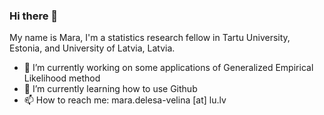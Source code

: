 ### Hi there 👋

My name is Mara, I'm a statistics research fellow in Tartu University, Estonia, and University of Latvia, Latvia. 

- 🔭 I’m currently working on some applications of Generalized Empirical Likelihood method
- 🌱 I’m currently learning how to use Github
- 📫 How to reach me: mara.delesa-velina [at] lu.lv
<!--
**marave1/marave1** is a ✨ _special_ ✨ repository because its `README.md` (this file) appears on your GitHub profile.

Here are some ideas to get you started:

- 🔭 I’m currently working on ...
- 🌱 I’m currently learning ...
- 👯 I’m looking to collaborate on ...
- 🤔 I’m looking for help with ...
- 💬 Ask me about ...
- 📫 How to reach me: ...
- 😄 Pronouns: ...
- ⚡ Fun fact: ...
-->
